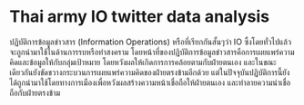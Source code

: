 # Thai army IO twitter data analysis

ปฏิบัติการข้อมูลข่าวสาร (Information Operations) หรือที่เรียกกันสั้นๆว่า IO ซึ้งโดยทั่วไปแล้วจะถูกนำมาใช้ในด้านการรบหรือทำสงคราม โดยหน้าที่ของปฏิบัติการข้อมูลข่าวสารคือการเผยแพร่ความคิดและข้อมูลให้กับกลุ่มเป้าหมาย โดยหวังผลให้เกิดการการคล้อยตามกับฝ่ายตนเอง และในขณะเดียวกันยังขัดขวางกระบวนการเผยแพร่ความคิดของฝ่ายตรงข้ามอีกด้วย แต่ในปัจจุบันปฏิบัติการนี้ยังได้ถูกนำมาใช้โดยทางการเมืองเพื่อหวังผลสร้างความหน้าเชื่อถือให้ฝ่ายตนเอง และทำลายความน่าเชื่อถือกับฝ่ายตรงข้าม
